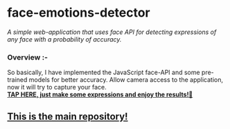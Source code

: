# face-emotions-detector
*A simple web-application that uses face API for detecting expressions of any face with a probability of accuracy.*

### Overview :-
So basically, I have implemented the JavaScript face-API and some pre-trained models for better accuracy. Allow camera access to the application, now it will try to capture your face.<br> [**TAP HERE, just make some expressions and enjoy the results!🥳**](https://krishchopra22.github.io/face-emotions-detector/)

## [This is the main repository!](https://github.com/KrishChopra22/Facial-Recognition-Engage22)
